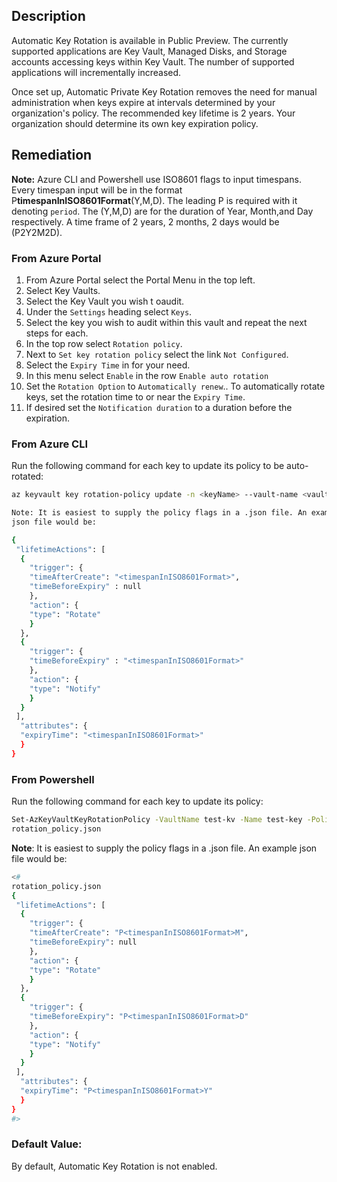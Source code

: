 ## Description

Automatic Key Rotation is available in Public Preview. The currently supported applications are Key Vault, Managed Disks, and Storage accounts accessing keys within Key Vault. The number of supported applications will incrementally increased.

Once set up, Automatic Private Key Rotation removes the need for manual administration when keys expire at intervals determined by your organization's policy. The recommended key lifetime is 2 years. Your organization should determine its own key expiration policy.

## Remediation

**Note:** Azure CLI and Powershell use ISO8601 flags to input timespans. Every timespan input will be in the format P**timespanInISO8601Format**(Y,M,D). The leading P is required with it denoting `period`. The (Y,M,D) are for the duration of Year, Month,and Day respectively. A time frame of 2 years, 2 months, 2 days would be (P2Y2M2D).

### From Azure Portal

1. From Azure Portal select the Portal Menu in the top left.
2. Select Key Vaults.
3. Select the Key Vault you wish t oaudit.
4. Under the `Settings` heading select `Keys`.
5. Select the key you wish to audit within this vault and repeat the next steps for each.
6. In the top row select `Rotation policy`.
7. Next to `Set key rotation policy` select the link `Not Configured`.
8. Select the `Expiry Time` in for your need.
9. In this menu select `Enable` in the row `Enable auto rotation`
10. Set the `Rotation Option` to `Automatically renew`.. To automatically rotate keys, set the rotation time to or near the `Expiry Time`.
11. If desired set the `Notification duration` to a duration before the expiration.

### From Azure CLI

Run the following command for each key to update its policy to be auto-rotated:

```bash
az keyvault key rotation-policy update -n <keyName> --vault-name <vaultName> --value <path/to/policy.json>

Note: It is easiest to supply the policy flags in a .json file. An example
json file would be:

{
 "lifetimeActions": [
  {
    "trigger": {
    "timeAfterCreate": "<timespanInISO8601Format>",
    "timeBeforeExpiry" : null
    },
    "action": {
    "type": "Rotate"
    }
  },
  {
    "trigger": {
    "timeBeforeExpiry" : "<timespanInISO8601Format>"
    },
    "action": {
    "type": "Notify"
    }
  }
 ],
  "attributes": {
  "expiryTime": "<timespanInISO8601Format>"
  }
}
```

### From Powershell

Run the following command for each key to update its policy:

```bash
Set-AzKeyVaultKeyRotationPolicy -VaultName test-kv -Name test-key -PolicyPath
rotation_policy.json
```

**Note**: It is easiest to supply the policy flags in a .json file. An example json file would be:

```bash
<#
rotation_policy.json
{
 "lifetimeActions": [
  {
    "trigger": {
    "timeAfterCreate": "P<timespanInISO8601Format>M",
    "timeBeforeExpiry": null
    },
    "action": {
    "type": "Rotate"
    }
  },
  {
    "trigger": {
    "timeBeforeExpiry": "P<timespanInISO8601Format>D"
    },
    "action": {
    "type": "Notify"
    }
  }
 ],
  "attributes": {
  "expiryTime": "P<timespanInISO8601Format>Y"
  }
}
#>
```

### Default Value:

By default, Automatic Key Rotation is not enabled.
